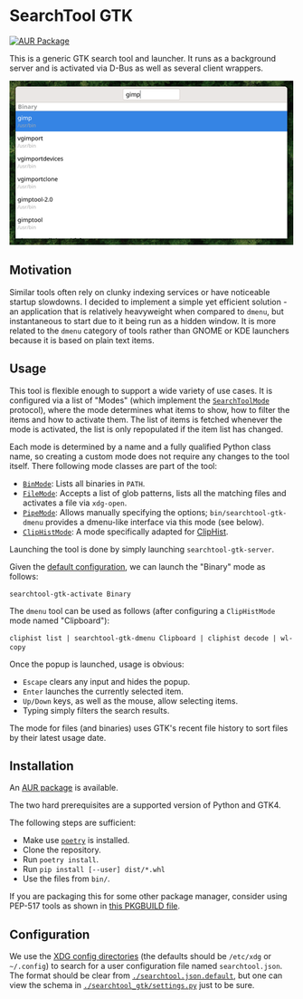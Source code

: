 # SearchTool GTK

[![AUR Package](https://img.shields.io/aur/version/searchtool-gtk)](https://aur.archlinux.org/packages/searchtool-gtk)

This is a generic GTK search tool and launcher. It runs as a background server and is activated via D-Bus as well as several client wrappers.

![Screenshot](./screenshot.png)

## Motivation

Similar tools often rely on clunky indexing services or have noticeable startup slowdowns. I decided to implement a simple yet efficient solution - an application that is relatively heavyweight when compared to `dmenu`, but instantaneous to start due to it being run as a hidden window. It is more related to the `dmenu` category of tools rather than GNOME or KDE launchers because it is based on plain text items.

## Usage

This tool is flexible enough to support a wide variety of use cases. It is configured via a list of "Modes" (which implement the [`SearchToolMode`](./searchtool_gtk/mode.py) protocol), where the mode determines what items to show, how to filter the items and how to activate them. The list of items is fetched whenever the mode is activated, the list is only repopulated if the item list has changed.

Each mode is determined by a name and a fully qualified Python class name, so creating a custom mode does not require any changes to the tool itself. There following mode classes are part of the tool:

* [`BinMode`](./searchtool_gtk/modes/bin.py): Lists all binaries in `PATH`.
* [`FileMode`](./searchtool_gtk/modes/file.py): Accepts a list of glob patterns, lists all the matching files and activates a file via `xdg-open`.
* [`PipeMode`](./searchtool_gtk/modes/pipe.py): Allows manually specifying the options; `bin/searchtool-gtk-dmenu` provides a dmenu-like interface via this mode (see below).
* [`ClipHistMode`](./searchtool_gtk/modes/cliphist.py): A mode specifically adapted for [ClipHist](https://github.com/sentriz/cliphist).

Launching the tool is done by simply launching `searchtool-gtk-server`.

Given the [default configuration]('./searchtool.json.default'), we can launch the "Binary" mode as follows:
```
searchtool-gtk-activate Binary
```

The `dmenu` tool can be used as follows (after configuring a `ClipHistMode` mode named "Clipboard"):
```
cliphist list | searchtool-gtk-dmenu Clipboard | cliphist decode | wl-copy
```

Once the popup is launched, usage is obvious:

* `Escape` clears any input and hides the popup.
* `Enter` launches the currently selected item.
* `Up/Down` keys, as well as the mouse, allow selecting items.
* Typing simply filters the search results.

The mode for files (and binaries) uses GTK's recent file history to sort files by their latest usage date.

## Installation

An [AUR package](https://aur.archlinux.org/packages/searchtool-gtk) is available.

The two hard prerequisites are a supported version of Python and GTK4.

The following steps are sufficient:

* Make use [`poetry`](https://python-poetry.org/) is installed.
* Clone the repository.
* Run `poetry install`.
* Run `pip install [--user] dist/*.whl`
* Use the files from `bin/`.

If you are packaging this for some other package manager, consider using PEP-517 tools as shown in [this PKGBUILD file](https://aur.archlinux.org/cgit/aur.git/tree/PKGBUILD?h=searchtool-gtk).

## Configuration

We use the [XDG config directories](https://specifications.freedesktop.org/basedir-spec/basedir-spec-latest.html) (the defaults should be `/etc/xdg` or `~/.config`) to search for a user configuration file named `searchtool.json`. The format should be clear from [`./searchtool.json.default`](./searchtool.json.default), but one can view the schema in [`./searchtool_gtk/settings.py`](./searchtool_gtk/settings.py) just to be sure.
